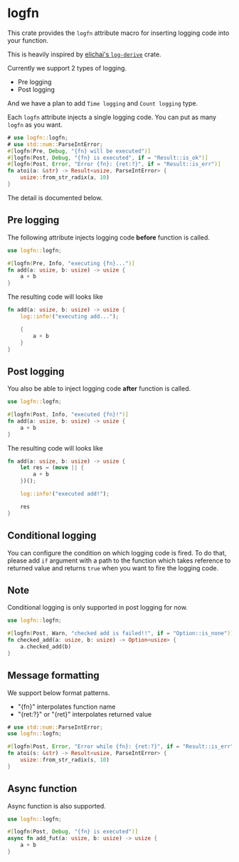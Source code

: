 logfn
===

This crate provides the `logfn` attribute macro for inserting logging code into your function.

This is heavily inspired by [elichai's `log-derive`](https://github.com/elichai/log-derive) crate.

Currently we support 2 types of logging.

- Pre logging
- Post logging

And we have a plan to add `Time logging` and `Count logging` type.

Each `logfn` attribute injects a single logging code. You can put as many `logfn` as you want.

```rust
# use logfn::logfn;
# use std::num::ParseIntError;
#[logfn(Pre, Debug, "{fn} will be executed")]
#[logfn(Post, Debug, "{fn} is executed", if = "Result::is_ok")]
#[logfn(Post, Error, "Error {fn}: {ret:?}", if = "Result::is_err")]
fn atoi(a: &str) -> Result<usize, ParseIntError> {
    usize::from_str_radix(a, 10)
}
```

The detail is documented below.

## Pre logging

The following attribute injects logging code **before** function is called.

```rust
use logfn::logfn;

#[logfn(Pre, Info, "executing {fn}...")]
fn add(a: usize, b: usize) -> usize {
    a + b
}
```

The resulting code will looks like

```rust
fn add(a: usize, b: usize) -> usize {
    log::info!("executing add...");

    {
        a + b
    }
}
```

## Post logging

You also be able to inject logging code **after** function is called.

```rust
use logfn::logfn;

#[logfn(Post, Info, "executed {fn}!")]
fn add(a: usize, b: usize) -> usize {
    a + b
}
```

The resulting code will looks like

```rust
fn add(a: usize, b: usize) -> usize {
    let res = (move || {
        a + b
    })();

    log::info!("executed add!");

    res
}
```

## Conditional logging

You can configure the condition on which logging code is fired.
To do that, please add `if` argument with a path to the function which takes reference to
returned value and returns `true` when you want to fire the logging code.

## Note
Conditional logging is only supported in post logging for now.

```rust
use logfn::logfn;

#[logfn(Post, Warn, "checked add is failed!!", if = "Option::is_none")]
fn checked_add(a: usize, b: usize) -> Option<usize> {
    a.checked_add(b)
}
```

## Message formatting

We support below format patterns.

- "{fn}" interpolates function name
- "{ret:?}" or "{ret}" interpolates returned value

```rust
# use std::num::ParseIntError;
use logfn::logfn;

#[logfn(Post, Error, "Error while {fn}: {ret:?}", if = "Result::is_err")]
fn atoi(s: &str) -> Result<usize, ParseIntError> {
    usize::from_str_radix(s, 10)
}
```

## Async function

Async function is also supported.

```rust
use logfn::logfn;

#[logfn(Post, Debug, "{fn} is executed")]
async fn add_fut(a: usize, b: usize) -> usize {
    a + b
}
```
